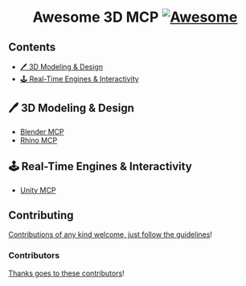 <div align="center">

<!-- title -->

<!--lint ignore no-dead-urls-->

# Awesome 3D MCP  [![Awesome](https://awesome.re/badge.svg)](https://awesome.re) 

<!-- subtitle -->

[//]: # (A template for an awesome list with required conventions out of the box!)

<!-- image -->


<!-- description -->

[//]: # (A one line description of the product or tool. See)

[//]: # ([awesome-firebase]&#40;https://github.com/jthegedus/awesome-firebase&#41; for an)

[//]: # (example.)

</div>

<!-- TOC -->

## Contents

- [🖊️ 3D Modeling & Design](#️-3d-modeling--design)
- [🕹️ Real-Time Engines & Interactivity](#️-real-time-engines--interactivity)

<!-- CONTENT -->

## 🖊️ 3D Modeling & Design

- [Blender MCP](https://github.com/ahujasid/blender-mcp)
- [Rhino MCP](https://github.com/jingcheng-chen/rhinomcp)

## 🕹️ Real-Time Engines & Interactivity

- [Unity MCP](https://github.com/justinpbarnett/unity-mcp)

<!-- END CONTENT -->



## Contributing

[Contributions of any kind welcome, just follow the guidelines](contributing.md)!

### Contributors

[Thanks goes to these contributors](https://github.com/YOUR_GITHUB_USER/YOUR_REPO/graphs/contributors)!

